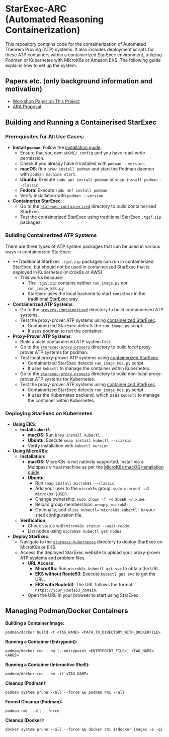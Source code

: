 # StarExec-ARC <BR>(Automated Reasoning Containerization)

This repository contains code for the containerization of Automated Theorem Proving (ATP) systems.
It also includes deployment scripts for these ATP containers within a containerized StarExec
environment, utilizing Podman or Kubernetes with MicroK8s or Amazon EKS.
The following guide explains how to set up the system.

<!-- ------------------------------------------------------------------------------------------ -->
## Papers etc. (only background information and motivation)
- [Workshop Paper on This Project](https://www.eprover.org/EVENTS/IWIL-2024/IWIL-24-Preproceedings.pdf)
- [ARA Proposal](https://www.amazon.science/research-awards/recipients/geoffrey-sutcliffe)

<!-- ------------------------------------------------------------------------------------------ -->
## Building and Running a Containerised StarExec

### Prerequisites for All Use Cases:
* **Install `podman`**: Follow the [installation guide](https://podman.io/docs/installation).
  - Ensure that you own `$HOME/.config` and you have read-write permission.
  - Check if you already have it installed with `podman --version`.
  - **macOS**: Run `brew install podman` and start the Podman daemon with `podman machine start`.
  - **Ubuntu**: Execute `sudo apt install podman` or `snap install podman --classic`.
  - **Fedora**: Execute `sudo dnf install podman`.
  - Verify installation with `podman --version`.
* **Containerize StarExec**:
  - Go to the [`starexec-containerised`](starexec-containerised) directory to build containerised
    StarExec.
  - Test the containerized StarExec using traditional StarExec `.tgz`/`.zip` packages.

<!-- ------------------------------------------------------------------------------------------ -->
### Building Containerized ATP Systems

There are three types of ATP system packages that can be used in various ways in containerized
StarExec:
* **Traditional StarExec `.tgz`/`.zip` packages can run in containerized StarExec, but should not
  be used in containerized StarExec that is deployed in Kubernetes (microk8s or AWS)
  - This works because:
    + The `.tgz`/`.zip` contains neither `run_image.py` nor `run_image_k8s.py`
    + StarExec uses the local backend to start `runsolver` in the traditional StarExec way.
* **Containerized ATP Systems**: 
  - Go to the [`provers-containerised`](provers-containerised) directory to build 
    containerised ATP systems.
  - Test the proxy-prover ATP systems using [containerized StarExec](starexec-containerised).
    + Containerized StarExec detects the `run_image.py` script.
    + It uses podman to run the container.
* **Proxy-Prover ATP Systems**:
  - Build a plain containerised ATP system first.
  - Go to the [`starexec-proxy-provers`](starexec-proxy-provers) directory to build _local_
    proxy-prover ATP systems for podman.
  - Test local proxy-prover ATP systems using [containerized StarExec](starexec-containerised).
    + Containerized StarExec detects `run_image_k8s.py` script.
    + It uses `kubectl` to manage the container within Kubernetes.
  - Go to the [`starexec-proxy-provers`](starexec-proxy-provers) directory to build non-local
    proxy-prover ATP systems for Kubernetes.
  - Test the proxy-prover ATP systems using [containerized StarExec](starexec-containerised).
    + Containerized StarExec detects `run_image_k8s.py` script.
    + It uses the Kubernetes backend, which uses `kubectl` to manage the container within
      Kubernetes.

<!-- ------------------------------------------------------------------------------------------ -->
### Deploying StarExec on Kubernetes

* **Using EKS**:
  * **Install `kubectl`**:
    - **macOS**: Run `brew install kubectl`.
    - **Ubuntu**: Execute `snap install kubectl --classic`.
    - Verify installation with `kubectl version`.
* **Using MicroK8s**:
  * **Installation**:
    - **macOS**: MicroK8s is not natively supported. Install via a Multipass virtual machine as per the [MicroK8s macOS installation guide](https://microk8s.io/docs/install-macos).
    - **Ubuntu**:
      - Run `snap install microk8s --classic`.
      - Add your user to the `microk8s` group: `sudo usermod -aG microk8s $USER`.
      - Change ownership: `sudo chown -f -R $USER ~/.kube`.
      - Reload group memberships: `newgrp microk8s`.
      - Optionally, add `alias kubectl='microk8s kubectl'` to your shell configuration file.
  * **Verification**:
    - Check status with `microk8s status --wait-ready`.
    - List nodes using `microk8s kubectl get nodes`.
* **Deploy StarExec**:
  - Navigate to the [`starexec-kubernetes`](starexec-kubernetes) directory to deploy StarExec on MicroK8s or EKS.
  - Access the deployed StarExec website to upload your proxy-prover ATP systems and problem files.
    - **URL Access**:
      * **MicroK8s**: Run `microk8s kubectl get svc` to obtain the URL.
      * **EKS without Route53**: Execute `kubectl get svc` to get the URL.
      * **EKS with Route53**: The URL follows the format `https://your_Route53_domain`.
    - Open the URL in your browser to start using StarExec.

<!-- ------------------------------------------------------------------------------------------ -->
## Managing Podman/Docker Containers

**Building a Container Image:**
```shell
podman/docker build -t <TAG_NAME> <PATH_TO_DIRECTORY_WITH_DOCKERFILE>
```
**Running a Container (Entrypoint):**
```shell
podman/docker run --rm [--entrypoint <ENTRYPOINT_FILE>] <TAG_NAME> <ARGS>
```
**Running a Container (Interactive Shell):**
```shell
podman/docker run --rm -it <TAG_NAME>
```
**Cleanup (Podman):**
```shell
podman system prune --all --force && podman rmi --all
```
**Forced Cleanup (Podman):**
```shell
podman rmi --all --force
```
**Cleanup (Docker):**
```shell
docker system prune --all --force && docker rmi $(docker images -a -q)
```
<!-- ------------------------------------------------------------------------------------------ -->
